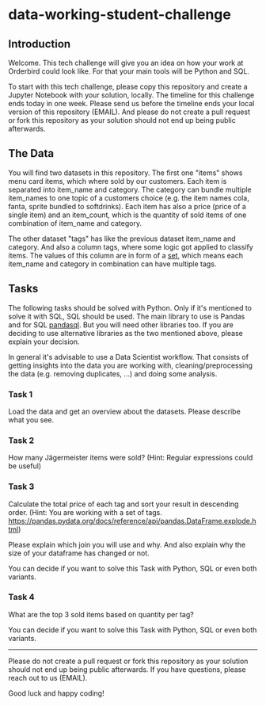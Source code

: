 # data-working-student-challenge

## Introduction

Welcome. This tech challenge will give you an idea on how your work at Orderbird could look like. For that your main tools will be Python and SQL.

To start with this tech challenge, please copy this repository and create a Jupyter Notebook with your solution, locally. The timeline for this challenge ends today in one week. Please send us before the timeline ends your local version of this repository (EMAIL). And please do not create a pull request or fork this repository as your solution should not end up being public afterwards.

## The Data

You will find two datasets in this repository. The first one "items" shows menu card items, which where sold by our customers. Each item is separated into item_name and category. The category can bundle multiple item_names to one topic of a customers choice (e.g. the item names cola, fanta, sprite bundled to softdrinks). Each item has also a price (price of a single item) and an item_count, which is the quantity of sold items of one combination of item_name and category.

The other dataset "tags" has like the previous dataset item_name and category. And also a column tags, where some logic got applied to classify items. The values of this column are in form of a [set](https://docs.python.org/3/tutorial/datastructures.html#sets), which means each item_name and category in combination can have multiple tags.

## Tasks

The following tasks should be solved with Python. Only if it's mentioned to solve it with SQL, SQL should be used. The main library to use is Pandas and for SQL [pandasql](https://pypi.org/project/pandasql/). But you will need other libraries too. If you are deciding to use alternative libraries as the two mentioned above, please explain your decision.

In general it's advisable to use a Data Scientist workflow. That consists of getting insights into the data you are working with, cleaning/preprocessing the data (e.g. removing duplicates, ...) and doing some analysis.

### Task 1

Load the data and get an overview about the datasets. Please describe what you see.

### Task 2

How many Jägermeister items were sold? (Hint: Regular expressions could be useful)

### Task 3

Calculate the total price of each tag and sort your result in descending order. (Hint: You are working with a set of tags. https://pandas.pydata.org/docs/reference/api/pandas.DataFrame.explode.html)

Please explain which join you will use and why. And also explain why the size of your dataframe has changed or not.

You can decide if you want to solve this Task with Python, SQL or even both variants.

### Task 4

What are the top 3 sold items based on quantity per tag?

You can decide if you want to solve this Task with Python, SQL or even both variants.

---

Please do not create a pull request or fork this repository as your solution should not end up being public afterwards. If you have questions, please reach out to us (EMAIL).

Good luck and happy coding!
